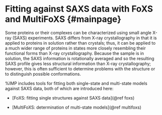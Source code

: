Fitting against SAXS data with FoXS and MultiFoXS {#mainpage}
=================================================

Some proteins or their complexes can be characterized using small angle X-ray
(SAXS) experiments. SAXS differs from X-ray crystallography in that it is
applied to proteins in solution rather than crystals; thus, it can be
applied to a much wider range of proteins in states more closely resembling
their functional forms than X-ray crystallography. Because the sample is
in solution, the SAXS information is rotationally averaged and so the
resulting SAXS profile gives less structural information than X-ray
crystallography; however, this is often sufficient to determine problems
with the structure or to distinguish possible conformations.

%IMP includes tools for fitting both single-state and multi-state models
against SAXS data, both of which are introduced here:

- [FoXS: fitting single structures against SAXS data](@ref foxs)

- [MultiFoXS: determination of multi-state models](@ref multifoxs)
